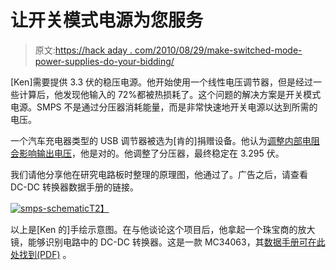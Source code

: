 # 让开关模式电源为您服务

> 原文:[https://hack aday . com/2010/08/29/make-switched-mode-power-supplies-do-your-bidding/](https://hackaday.com/2010/08/29/make-switched-mode-power-supplies-do-your-bidding/)

[Ken]需要提供 3.3 伏的稳压电源。他开始使用一个线性电压调节器，但是经过一些计算后，他发现他输入的 72%都被热损耗了。这个问题的解决方案是开关模式电源。SMPS 不是通过分压器消耗能量，而是非常快速地开关电源以达到所需的电压。

一个汽车充电器类型的 USB 调节器被选为[肯的]捐赠设备。他认为[调整内部电阻会影响输出电压](http://egeekrambling.blogspot.com/2010/08/building-blocks-switch-mode-power.html)，他是对的。他调整了分压器，最终稳定在 3.295 伏。

我们请他分享他在研究电路板时整理的原理图，他通过了。广告之后，请查看 DC-DC 转换器数据手册的链接。

[![](../Images/15679f9a38c7203c387904c41207d03b.png "smps-schematic")T2】](http://hackaday.com/wp-content/uploads/2010/08/smps-schematic.jpg)

以上是[Ken 的]手绘示意图。在与他谈论这个项目后，他拿起一个珠宝商的放大镜，能够识别电路中的 DC-DC 转换器。这是一款 MC34063，其[数据手册可在此处找到(PDF)](http://www.st.com/stonline/products/literature/ds/5257/mc34063ab.pdf) 。